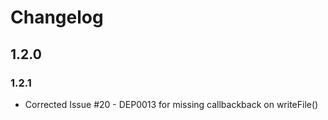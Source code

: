 # Changelog

## 1.2.0

### 1.2.1

* Corrected Issue #20 - DEP0013 for missing callbackback on writeFile()
